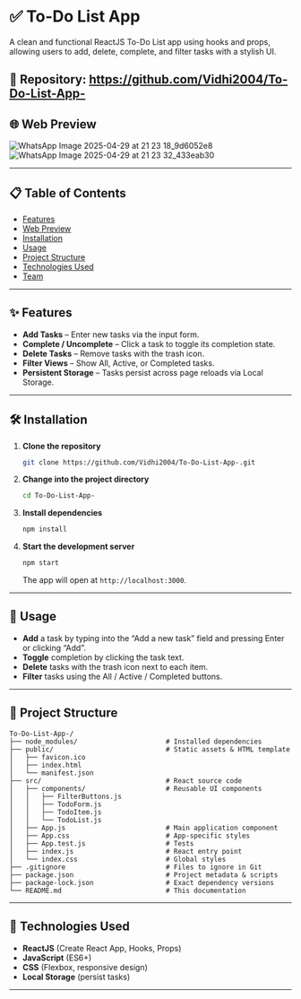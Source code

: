 
# ✅ To-Do List App

A clean and functional ReactJS To-Do List app using hooks and props, allowing users to add, delete, complete, and filter tasks with a stylish UI.

🔗 **Repository:** https://github.com/Vidhi2004/To-Do-List-App-
---

## 🌐 Web Preview
![WhatsApp Image 2025-04-29 at 21 23 18_9d6052e8](https://github.com/user-attachments/assets/0948928d-6444-49c8-99d3-31a709a6867e)
![WhatsApp Image 2025-04-29 at 21 23 32_433eab30](https://github.com/user-attachments/assets/425d9927-53e6-4de0-8d1a-8b905b6bb6ce)



---

## 📋 Table of Contents

- [Features](#features)  
- [Web Preview](#web-preview)  
- [Installation](#installation)  
- [Usage](#usage)  
- [Project Structure](#project-structure)  
- [Technologies Used](#technologies-used)  
- [Team](#team)  

---

## ✨ Features

- **Add Tasks** – Enter new tasks via the input form.  
- **Complete / Uncomplete** – Click a task to toggle its completion state.  
- **Delete Tasks** – Remove tasks with the trash icon.  
- **Filter Views** – Show All, Active, or Completed tasks.  
- **Persistent Storage** – Tasks persist across page reloads via Local Storage.  

---

## 🛠 Installation

1. **Clone the repository**  
   ```bash
   git clone https://github.com/Vidhi2004/To-Do-List-App-.git
   ```
2. **Change into the project directory**  
   ```bash
   cd To-Do-List-App-
   ```
3. **Install dependencies**  
   ```bash
   npm install
   ```
4. **Start the development server**  
   ```bash
   npm start
   ```  
   The app will open at `http://localhost:3000`.

---

## 🚀 Usage

- **Add** a task by typing into the “Add a new task” field and pressing Enter or clicking “Add”.  
- **Toggle** completion by clicking the task text.  
- **Delete** tasks with the trash icon next to each item.  
- **Filter** tasks using the All / Active / Completed buttons.

---

## 📂 Project Structure

```
To-Do-List-App-/
├── node_modules/                      # Installed dependencies
├── public/                            # Static assets & HTML template
│   ├── favicon.ico
│   ├── index.html
│   └── manifest.json
├── src/                               # React source code
│   ├── components/                    # Reusable UI components
│   │   ├── FilterButtons.js
│   │   ├── TodoForm.js
│   │   ├── TodoItem.js
│   │   └── TodoList.js
│   ├── App.js                         # Main application component
│   ├── App.css                        # App-specific styles
│   ├── App.test.js                    # Tests
│   ├── index.js                       # React entry point
│   └── index.css                      # Global styles
├── .gitignore                         # Files to ignore in Git
├── package.json                       # Project metadata & scripts
├── package-lock.json                  # Exact dependency versions
└── README.md                          # This documentation
```

---

## 🧰 Technologies Used

- **ReactJS** (Create React App, Hooks, Props)  
- **JavaScript** (ES6+)  
- **CSS** (Flexbox, responsive design)  
- **Local Storage** (persist tasks)

---
